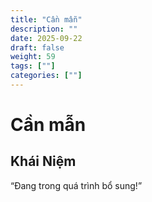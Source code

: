 ```yaml
---
title: "Cần mẫn"
description: ""
date: 2025-09-22
draft: false
weight: 59
tags: [""]
categories: [""]
---
```


# Cần mẫn

<!-- **Mã:** 
**Nhóm:**  -->

## Khái Niệm

“Đang trong quá trình bổ sung!”
